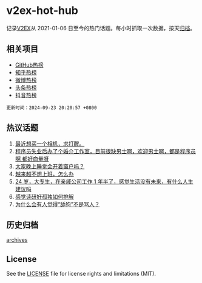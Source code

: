 # v2ex-hot-hub

 记录[V2EX](https://www.v2ex.com/)从 2021-01-06 日至今的热门话题。每小时抓取一次数据，按天[归档](archives)。
 
 ## 相关项目

- [GitHub热榜](https://github.com/lonnyzhang423/github-hot-hub)
- [知乎热榜](https://github.com/lonnyzhang423/zhihu-hot-hub)
- [微博热榜](https://github.com/lonnyzhang423/weibo-hot-hub)
- [头条热榜](https://github.com/lonnyzhang423/toutiao-hot-hub)
- [抖音热榜](https://github.com/lonnyzhang423/douyin-hot-hub)


 `更新时间：2024-09-23 20:20:57 +0800`

## 热议话题

1. [最近想买一个相机，求打醒。](https://www.v2ex.com/t/1075021)
1. [程序员失业后办了个婚介工作室，目前很缺男士啊，欢迎男士啊，都是程序员啊 都好商量呀](https://www.v2ex.com/t/1075031)
1. [大家晚上睡觉会开着窗户吗？](https://www.v2ex.com/t/1074913)
1. [越来越不想上班，怎么办](https://www.v2ex.com/t/1074943)
1. [24 岁，大专生，在亲戚公司工作 1 年半了，感觉生活没有未来，有什么人生建议吗](https://www.v2ex.com/t/1074980)
1. [感觉读研好孤独如何排解](https://www.v2ex.com/t/1074849)
1. [为什么会有人觉得“舔狗”不是骂人？](https://www.v2ex.com/t/1075138)

## 历史归档

[archives](archives)

## License

See the [LICENSE](LICENSE) file for license rights and limitations (MIT).
